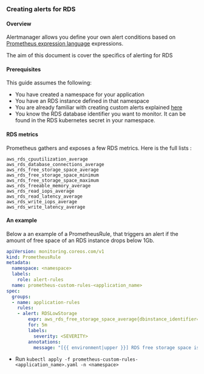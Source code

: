 ### Creating alerts for RDS

#### Overview
Alertmanager allows you define your own alert conditions based on [Prometheus expression language](https://prometheus.io/docs/prometheus/latest/querying/basics) expressions.

The aim of this document is cover the specifics of alerting for RDS

#### Prerequisites
This guide assumes the following:

* You have created a namespace for your application
* You have an RDS instance defined in that namespace
* You are already familiar with creating custom alerts explained [here](https://user-guide.cloud-platform.service.justice.gov.uk/tasks.html#creating-your-own-custom-alerts)
* You know the RDS database identifier you want to monitor. It can be found in the RDS kubernetes secret in your namespace.

#### RDS metrics
Prometheus gathers and exposes a few RDS metrics. Here is the full lists :

```
aws_rds_cpuutilization_average
aws_rds_database_connections_average
aws_rds_free_storage_space_average
aws_rds_free_storage_space_minimum
aws_rds_free_storage_space_maximum
aws_rds_freeable_memory_average
aws_rds_read_iops_average
aws_rds_read_latency_average
aws_rds_write_iops_average
aws_rds_write_latency_average
```

#### An example 

Below a an example of a PrometheusRule, that triggers an alert if the amount of free space of an RDS instance drops below 1Gb.

```yaml
apiVersion: monitoring.coreos.com/v1
kind: PrometheusRule
metadata:
  namespace: <namespace>
  labels:
    role: alert-rules
  name: prometheus-custom-rules-<application_name>
spec:
  groups:
  - name: application-rules
    rules:
    - alert: RDSLowStorage
        expr: aws_rds_free_storage_space_average{dbinstance_identifier="<YOUR_DB_ID"} offset 10m < 1000000000
        for: 5m
        labels:
          severity: <SEVERITY>
        annotations:
          message: "[{{ environment|upper }}] RDS free storage space is less than 1GB"
```

- Run `kubectl apply -f prometheus-custom-rules-<application_name>.yaml -n <namespace>`
